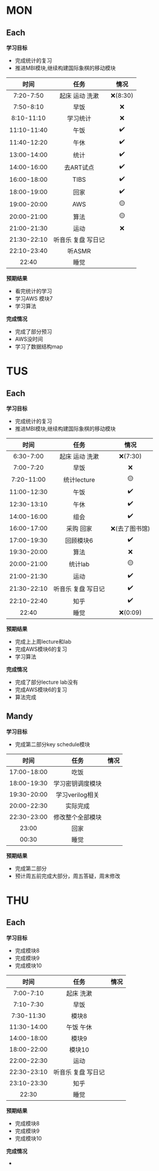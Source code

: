 # MON

## Each

**学习目标**

- 完成统计的复习
- 推进MBI模块,继续构建国际象棋的移动模块

|    时间     |        任务        |  情况   |
| :---------: | :----------------: | :-----: |
|  7:20-7:50  |   起床 运动 洗漱   | ❌(8:30) |
|  7:50-8:10  |        早饭        |    ❌    |
| 8:10-11:10  |      学习统计      |    ❌    |
| 11:10-11:40 |        午饭        |    ✔️    |
| 11:40-12:20 |        午休        |    ✔️    |
| 13:00-14:00 |        统计        |    ✔️    |
| 14:00-16:00 |     去ART试点      |    ✔️    |
| 16:00-18:00 |        TIBS        |    ✔️    |
| 18:00-19:00 |        回家        |    ✔️    |
| 19:00-20:00 |        AWS         |    🟡    |
| 20:00-21:00 |        算法        |    🟡    |
| 21:00-21:30 |        运动        |    ❌    |
| 21:30-22:10 | 听音乐 复盘 写日记 |         |
| 22:10-23:40 |       听ASMR       |         |
|    22:40    |        睡觉        |         |

**预期结果**

- 看完统计的学习
- 学习AWS 模块7
- 学习算法

**完成情况**

- 完成了部分预习
- AWS没时间
- 学习了数据结构map



# TUS

## Each

**学习目标**

- 完成统计的复习
- 推进MBI模块,继续构建国际象棋的移动模块

|    时间     |        任务        |     情况      |
| :---------: | :----------------: | :-----------: |
|  6:30-7:00  |   起床 运动 洗漱   |    ❌(7:30)    |
|  7:00-7:20  |        早饭        |       ❌       |
| 7:20-11:00  |    统计lecture     |       🟡       |
| 11:00-12:30 |        午饭        |       ✔️       |
| 12:30-13:10 |        午休        |       ✔️       |
| 14:00-16:00 |        组会        |       ✔️       |
| 16:00-17:00 |     采购 回家      | ❌(去了图书馆) |
| 17:00-19:30 |     回顾模块6      |       ✔️       |
| 19:30-20:00 |        算法        |       ❌       |
| 20:00-21:00 |      统计lab       |       🟡       |
| 21:00-21:30 |        运动        |       ✔️       |
| 21:30-22:10 | 听音乐 复盘 写日记 |       ✔️       |
| 22:10-22:40 |        知乎        |       ✔️       |
|    22:40    |        睡觉        |    ❌(0:09)    |

**预期结果**

- 完成上上周lecture和lab
- 完成AWS模块6的复习
- 学习算法

**完成情况**

- 完成了部分lecture lab没有
- 完成AWS模块6的复习
- 算法完成

## Mandy

**学习目标**
- 完成第二部分key schedule模块

|    时间     |        任务        | 情况 |
| :---------: | :----------------: | :--: |
| 17:00-18:00 |        吃饭        |      |
| 18:00-19:30 |   学习密钥调度模块   |      |
| 19:30-20:00 |   学习verilog相关   |      |
| 20:00-22:30 |      实际完成       |      |
| 22:30-23:00 |   修改整个全部模块   |      |
|    23:00    |        回家        |      |
|    00:30    |        睡觉        |      |

**预期结果**
- 完成第二部分
- 预计周五前完成大部分，周五答疑，周末修改



# THU

## Each

**学习目标**

- 完成模块8
- 完成模块9
- 完成模块10

|    时间     |        任务        | 情况 |
| :---------: | :----------------: | :--: |
|  7:00-7:10  |     起床 洗漱      |      |
|  7:10-7:30  |        早饭        |      |
| 7:30-11:30  |       模块8        |      |
| 11:30-14:00 |     午饭 午休      |      |
| 14:00-18:00 |       模块9        |      |
| 18:00-22:00 |       模块10       |      |
| 22:00-22:30 |        运动        |      |
| 22:30-23:10 | 听音乐 复盘 写日记 |      |
| 23:10-23:30 |        知乎        |      |
|    22:30    |        睡觉        |      |

**预期结果**

- 完成模块8
- 完成模块9
- 完成模块10

**完成情况**

- 
